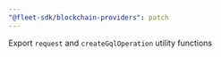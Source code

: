 ```yaml
---
"@fleet-sdk/blockchain-providers": patch
---
```


Export `request` and `createGqlOperation` utility functions
